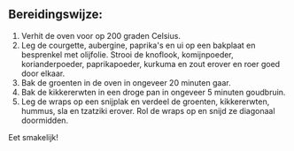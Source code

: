 ## Bereidingswijze:

1. Verhit de oven voor op 200 graden Celsius.
2. Leg de courgette, aubergine, paprika's en ui op een bakplaat en besprenkel met olijfolie. Strooi de knoflook, komijnpoeder, korianderpoeder, paprikapoeder, kurkuma en zout erover en roer goed door elkaar.
3. Bak de groenten in de oven in ongeveer 20 minuten gaar.
4. Bak de kikkererwten in een droge pan in ongeveer 5 minuten goudbruin.
5. Leg de wraps op een snijplak en verdeel de groenten, kikkererwten, hummus, sla en tzatziki erover. Rol de wraps op en snijd ze diagonaal doormidden.

Eet smakelijk!